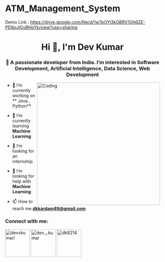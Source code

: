 # ATM_Management_System
Demo Link : https://drive.google.com/file/d/1w7pOYj3kGBRV1Oh6ZE-PENpJjGvBHoYk/view?usp=sharing
<!---
devvkumar is a ✨ special ✨ repository because its `README.md` (this file) appears on your GitHub profile.
You can click the Preview link to take a look at your changes.
--->
<h1 align="center">Hi 👋, I'm Dev Kumar</h1>
<h3 align="center">👀  A passionate developer from India. I’m interested in Software Development, Artificial Intelligence, Data Science, Web Development</h3>

<img align="right" alt="Coding" width="400" src="https://cdn.dribbble.com/users/4382412/screenshots/15633275/media/085a014ebebde73e5cd510c93941f49a.gif">

- 🔭 I’m currently working on ** Java , Python**

- 🌱 I’m currently learning **Machine Learning**

- 💞️ I’m looking for an internship

- 🤝 I’m looking for help with **Machine Learning**

- 📫 How to reach me **dkkardam49@gmail.com**




<h3 align="left">Connect with me:</h3>
<p align="left">
<a href="https://www.linkedin.com/in/devkumaar/" target="blank"><img align="center" src="https://th.bing.com/th/id/R.21fba12531ac377e1642a01921db9fbd?rik=ErbH90Kfy3L6tg&riu=http%3a%2f%2fencomium.ng%2fwp-content%2fuploads%2f2016%2f01%2fLinkedIn-Logo.png&ehk=qo9l10kLERwTTr5WEWyHeVR%2bKIWh4CchVBnnAxyz3ic%3d&risl=&pid=ImgRaw&r=0" alt="devvkumar/" height="90" width="80"  /></a>
<a href="https://instagram.com/devkardam__" target="blank"><img align="center" src="https://logodownload.org/wp-content/uploads/2017/04/instagram-logo.png" alt="dev._.kumar" height="90" width="80"  /></a>
<a href="https://www.hackerrank.com/dkkardam49?hr_r=1" target="blank"><img align="center" src="https://e27.co/img/startups/12573/logo.png" alt="dk8214" height="90" width="80" /></a>
</p>

